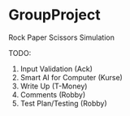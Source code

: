 # GroupProject
Rock Paper Scissors Simulation

TODO:
1)	Input Validation (Ack)
2)	Smart AI for Computer (Kurse)
3)	Write Up (T-Money)
4)	Comments (Robby)
5)	Test Plan/Testing (Robby)
